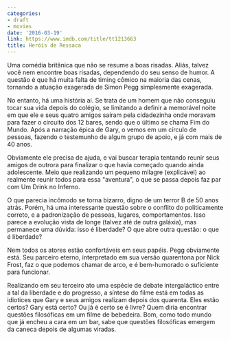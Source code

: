 ```yaml
---
categories:
- draft
- movies
date: '2016-03-19'
link: https://www.imdb.com/title/tt1213663
title: Heróis de Ressaca
---
```


Uma comédia britânica que não se resume a boas risadas. Aliás, talvez você nem encontre boas risadas, dependendo do seu senso de humor. A questão é que há muita falta de timing cômico na maioria das cenas, tornando a atuação exagerada de Simon Pegg simplesmente exagerada.

No entanto, há uma história aí. Se trata de um homem que não conseguiu tocar sua vida depois do colégio, se limitando a definir a memorável noite em que ele e seus quatro amigos saíram pela cidadezinha onde moravam para fazer o circuito dos 12 bares, sendo que o último se chama Fim do Mundo. Após a narração épica de Gary, o vemos em um círculo de pessoas, fazendo o testemunho de algum grupo de apoio, e já com mais de 40 anos.

Obviamente ele precisa de ajuda, e vai buscar terapia tentando reunir seus amigos de outrora para finalizar o que havia começado quando ainda adolescente. Meio que realizando um pequeno milagre (explicável) ao realmente reunir todos para essa "aventura", o que se passa depois faz par com Um Drink no Inferno.

O que parecia incômodo se torna bizarro, digno de um terror B de 50 anos atrás. Porém, há uma interessante questão sobre o conflito do politicamente correto, e a padronização de pessoas, lugares, comportamentos. Isso parece a evolução vista de longe (talvez até de outra galáxia), mas permanece uma dúvida: isso é liberdade? O que abre outra questão: o que é liberdade?

Nem todos os atores estão confortáveis em seus papéis. Pegg obviamente está. Seu parceiro eterno, interpretado em sua versão quarentona por Nick Frost, faz o que podemos chamar de arco, e é bem-humorado o suficiente para funcionar.

Realizando em seu terceiro ato uma espécie de debate intergaláctico entre a tal da liberdade e do progresso, a síntese do filme está em todas as idiotices que Gary e seus amigos realizam depois dos quarenta. Eles estão certos? Gary está certo? Ou já é certo se é livre? Quem diria encontrar questões filosóficas em um filme de bebedeira. Bom, como todo mundo que já encheu a cara em um bar, sabe que questões filosóficas emergem da caneca depois de algumas viradas.